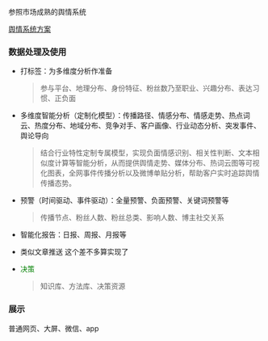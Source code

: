 参照市场成熟的舆情系统

[舆情系统方案](https://zhuanlan.zhihu.com/p/57752782)

### 数据处理及使用

- 打标签：为多维度分析作准备

  > 参与平台、地理分布、身份特征、粉丝数乃至职业、兴趣分布、表达习惯、正负面

- 多维度智能分析（定制化模型）：传播路径、情感分布、情感走势、热点词云、热度分布、地域分布、竞争对手、客户画像、行业动态分析、突发事件、舆论导向

  > 结合行业特性定制专属模型，实现负面情感识别、相关性判断、文本相似度计算等智能分析，从而提供舆情走势、媒体分布、热词云图等可视化图表，全网事件传播分析以及微博单贴分析，帮助客户实时追踪舆情传播态势。

- 预警（时间驱动、事件驱动）：全量预警、负面预警、关键词预警等

  > 传播节点、粉丝人数、粉丝总类、影响人数、博主社交关系

- 智能化报告：日报、周报、月报等

- 类似文章推送   这个差不多算实现了

- <font color=green>决策</font> 

  > 知识库、方法库、决策资源

### 展示

普通网页、大屏、微信、app